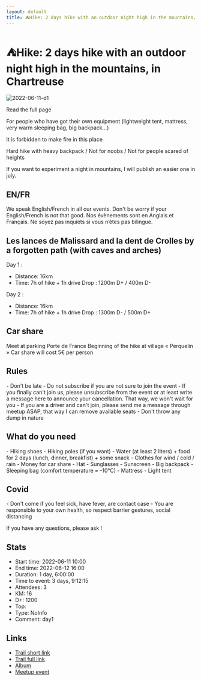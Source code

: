 ```yaml
---
layout: default
title: ⛺Hike: 2 days hike with an outdoor night high in the mountains, in Chartreuse
---
```


# ⛺Hike: 2 days hike with an outdoor night high in the mountains, in Chartreuse

![2022-06-11-d1](../img/orig/2022-06-11-d1.jpg)

Read the full page

For people who have got their own equipment (lightweight tent, mattress, very warm sleeping bag, big backpack…)

It is forbidden to make fire in this place

Hard hike with heavy backpack / Not for noobs / Not for people scared of heights

If you want to experiment a night in mountains, I will publish an easier one in july.

##  EN/FR 
We speak English/French in all our events. Don't be worry if your English/French is not that good. Nos évènements sont en Anglais et Français. Ne soyez pas inquiets si vous n’êtes pas bilingue.

##  Les lances de Malissard and la dent de Crolles by a forgotten path (with caves and arches) 

Day 1 :
* Distance: 16km
* Time: 7h of hike + 1h drive
Drop : 1200m D+ / 400m D-

Day 2 :
* Distance: 16km
* Time: 7h of hike + 1h drive
Drop : 1300m D- / 500m D+

##  Car share 
Meet at parking Porte de France
Beginning of the hike at village « Perquelin »
Car share will cost 5€ per person

##  Rules 
\- Don't be late
\- Do not subscribe if you are not sure to join the event
\- If you finally can't join us\, please unsubscribe from the event or at least write a message here to announce your cancellation\. That way\, we won't wait for you
\- If you are a driver and can't join\, please send me a message through meetup ASAP\, that way I can remove available seats
\- Don't throw any dump in nature

##  What do you need 
\- Hiking shoes
\- Hiking poles \(if you want\)
\- Water \(at least 2 liters\) \+ food for 2 days \(lunch\, dinner\, breakfist\) \+ some snack
\- Clothes for wind / cold / rain
\- Money for car share
\- Hat
\- Sunglasses
\- Sunscreen
\- Big backpack
\- Sleeping bag \(comfort temperature = \-10°C\)
\- Mattress
\- Light tent

##  Covid 
\- Don't come if you feel sick\, have fever\, are contact case
\- You are responsible to your own health\, so respect barrier gestures\, social distancing

If you have any questions, please ask !

## Stats

- Start time: 2022-06-11 10:00
- End time: 2022-06-12 16:00
- Duration: 1 day, 6:00:00
- Time to event: 3 days, 9:12:15
- Attendees: 3
- KM: 16
- D+: 1200
- Top: 
- Type: NoInfo
- Comment: day1

## Links

- [Trail short link]()
- [Trail full link]()
- [Album](https://binnette.github.io/GacImg2022/)
- [Meetup event](https://www.meetup.com/grenoble-adventure-club-english-french/events/286427626/)
